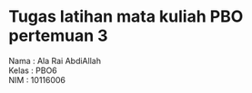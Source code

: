 # Tugas latihan mata kuliah PBO pertemuan 3 
Nama  : Ala Rai AbdiAllah  
Kelas : PBO6  
NIM   : 10116006  
